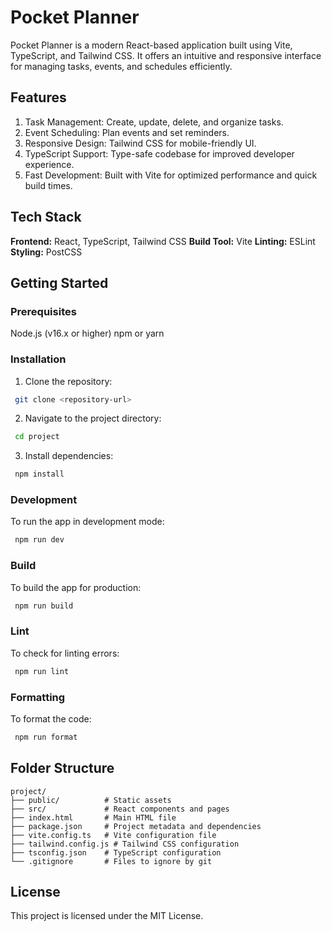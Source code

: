 # Pocket Planner

Pocket Planner is a modern React-based application built using Vite, TypeScript, and Tailwind CSS. It offers an intuitive and responsive interface for managing tasks, events, and schedules efficiently.

## Features
 1) Task Management: Create, update, delete, and organize tasks.
 2) Event Scheduling: Plan events and set reminders.
 3) Responsive Design: Tailwind CSS for mobile-friendly UI.
 4) TypeScript Support: Type-safe codebase for improved developer experience.
 5) Fast Development: Built with Vite for optimized performance and quick build times.

## Tech Stack
 **Frontend:** React, TypeScript, Tailwind CSS
 **Build Tool:** Vite
 **Linting:** ESLint
 **Styling:** PostCSS

## Getting Started
### Prerequisites
  Node.js (v16.x or higher)
  npm or yarn

### Installation
1. Clone the repository:
```bash
 git clone <repository-url>
```
2. Navigate to the project directory:
```bash
 cd project
```
3. Install dependencies:
```bash
 npm install
```

### Development
To run the app in development mode:
```bash
 npm run dev
```

### Build
To build the app for production:
```bash
 npm run build
```

### Lint
To check for linting errors:
```bash
 npm run lint
```

### Formatting
To format the code:
```bash
 npm run format
```

## Folder Structure
```
project/
├── public/          # Static assets
├── src/             # React components and pages
├── index.html       # Main HTML file
├── package.json     # Project metadata and dependencies
├── vite.config.ts   # Vite configuration file
├── tailwind.config.js # Tailwind CSS configuration
├── tsconfig.json    # TypeScript configuration
└── .gitignore       # Files to ignore by git
```

## License
This project is licensed under the MIT License.

